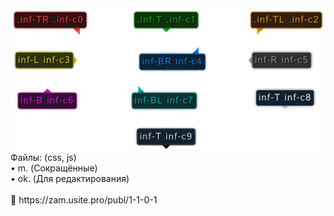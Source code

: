 <img src="/i.png">
Файлы: (css, js)<br>
 • m. (Сокращённые)<br>
 • ok. (Для редактирования)
<br><br>
&#128279; <a html="https://zam.usite.pro/publ/1-1-0-1" target="_blank">https://zam.usite.pro/publ/1-1-0-1</a>